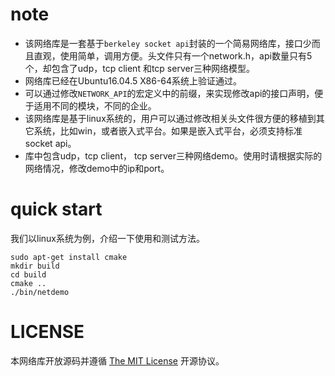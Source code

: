 # note
  - 该网络库是一套基于`berkeley socket api`封装的一个简易网络库，接口少而且直观，使用简单，调用方便。头文件只有一个network.h，api数量只有5个，却包含了udp，tcp client 和tcp server三种网络模型。
  - 网络库已经在Ubuntu16.04.5 X86-64系统上验证通过。
  - 可以通过修改`NETWORK_API`的宏定义中的前缀，来实现修改api的接口声明，便于适用不同的模块，不同的企业。
  - 该网络库是基于linux系统的，用户可以通过修改相关头文件很方便的移植到其它系统，比如win，或者嵌入式平台。如果是嵌入式平台，必须支持标准socket api。
  - 库中包含udp，tcp client， tcp server三种网络demo。使用时请根据实际的网络情况，修改demo中的ip和port。

# quick start
  我们以linux系统为例，介绍一下使用和测试方法。

	sudo apt-get install cmake
	mkdir build 
	cd build
	cmake ..
	./bin/netdemo

# LICENSE
  本网络库开放源码并遵循 [The MIT License](LICENSE) 开源协议。